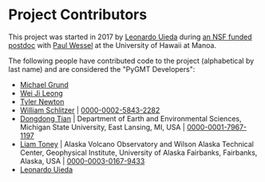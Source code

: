 # Project Contributors

This project was started in 2017 by [Leonardo Uieda](http://www.leouieda.com)
during [an NSF funded postdoc](http://www.leouieda.com/blog/hawaii-gmt-postdoc.html)
with [Paul Wessel](http://www.soest.hawaii.edu/wessel) at the University of Hawaii at
Manoa.

The following people have contributed code to the project (alphabetical by last name)
and are considered the "PyGMT Developers":

* [Michael Grund](https://github.com/michaelgrund)
* [Wei Ji Leong](https://github.com/weiji14)
* [Tyler Newton](http://www.tnewton.com/)
* [William Schlitzer](https://github.com/willschlitzer) | [0000-0002-5843-2282](https://orcid.org/0000-0002-5843-2282)
* [Dongdong Tian](https://seisman.info/) | Department of Earth and Environmental Sciences, Michigan State University, East Lansing, MI, USA | [0000-0001-7967-1197](https://orcid.org/0000-0001-7967-1197)
* [Liam Toney](https://liam.earth/) | Alaska Volcano Observatory and Wilson Alaska Technical Center, Geophysical Institute, University of Alaska Fairbanks, Fairbanks, Alaska, USA | [0000-0003-0167-9433](https://orcid.org/0000-0003-0167-9433)
* [Leonardo Uieda](http://www.leouieda.com/)
